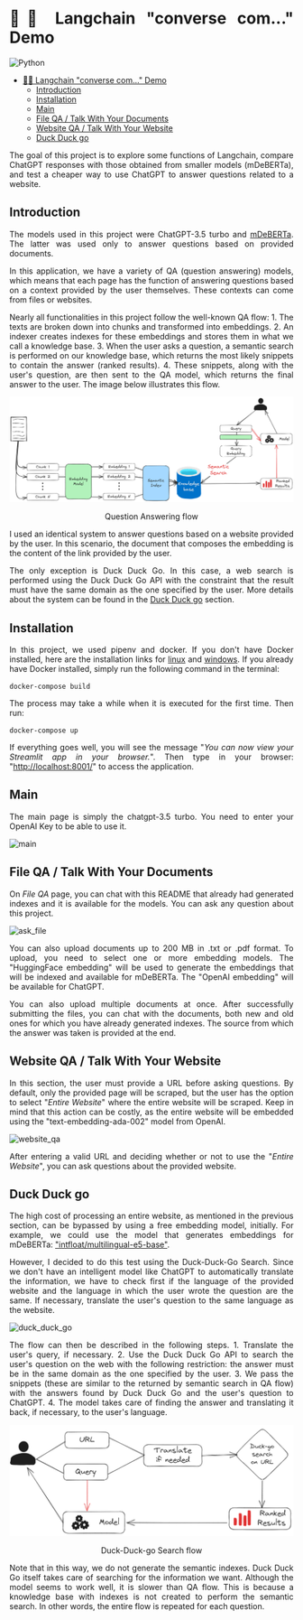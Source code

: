 # 🦜️🔗 Langchain "converse com..." Demo

![Python](https://img.shields.io/badge/python-3.10-blue)

- [🦜️🔗 Langchain "converse com..." Demo](#️-langchain-converse-com-demo)
  - [Introduction](#introduction)
  - [Installation](#installation)
  - [Main](#main)
  - [File QA / Talk With Your Documents](#file-qa--talk-with-your-documents)
  - [Website QA / Talk With Your Website](#website-qa--talk-with-your-website)
  - [Duck Duck go](#duck-duck-go)

The goal of this project is to explore some functions of Langchain, compare ChatGPT responses with those obtained from smaller models (mDeBERTa), and test a cheaper way to use ChatGPT to answer questions related to a website.

## Introduction

The models used in this project were ChatGPT-3.5 turbo and [mDeBERTa](https://huggingface.co/timpal0l/mdeberta-v3-base-squad2). The latter was used only to answer questions based on provided documents.

In this application, we have a variety of QA (question answering) models, which means that each page has the function of answering questions based on a context provided by the user themselves. These contexts can come from files or websites.

Nearly all functionalities in this project follow the well-known QA flow: 1. The texts are broken down into chunks and transformed into embeddings. 2. An indexer creates indexes for these embeddings and stores them in what we call a knowledge base. 3. When the user asks a question, a semantic search is performed on our knowledge base, which returns the most likely snippets to contain the answer (ranked results). 4. These snippets, along with the user's question, are then sent to the QA model, which returns the final answer to the user. The image below illustrates this flow.

<div style="text-align: center;"> 
    <img src="assets\qa_flow.png" alt="QA flow">
</div>
<p style="text-align: center;"> 
    Question Answering flow
</p>

I used an identical system to answer questions based on a website provided by the user. In this scenario, the document that composes the embedding is the content of the link provided by the user.

The only exception is Duck Duck Go. In this case, a web search is performed using the Duck Duck Go API with the constraint that the result must have the same domain as the one specified by the user. More details about the system can be found in the [Duck Duck go](#duck-duck-go) section.

## Installation

In this project, we used pipenv and docker. If you don't have Docker installed, here are the installation links for [linux](https://docs.docker.com/desktop/install/linux-install/) and [windows](https://docs.docker.com/desktop/install/windows-install/). If you already have Docker installed, simply run the following command in the terminal:

```console
docker-compose build
```

The process may take a while when it is executed for the first time. Then run:

```console
docker-compose up
```

If everything goes well, you will see the message "_You can now view your Streamlit app in your browser._". Then type in your browser: "<http://localhost:8001/>" to access the application.

## Main

The main page is simply the chatgpt-3.5 turbo. You need to enter your OpenAI Key to be able to use it.

![main](https://github.com/danqroz/QA-doc-and-site/assets/75531272/89f31b4c-1bb9-4ada-9911-91fd29abde36)

## File QA / Talk With Your Documents

On _File QA_ page, you can chat with this README that already had generated indexes and it is available for the models. You can ask any question about this project.

![ask_file](https://github.com/danqroz/QA-doc-and-site/assets/75531272/611c279c-68ce-4488-816a-c565d11cd908)

You can also upload documents up to 200 MB in .txt or .pdf format. To upload, you need to select one or more embedding models. The "HuggingFace embedding" will be used to generate the embeddings that will be indexed and available for mDeBERTa. The "OpenAI embedding" will be available for ChatGPT.

You can also upload multiple documents at once. After successfully submitting the files, you can chat with the documents, both new and old ones for which you have already generated indexes. The source from which the answer was taken is provided at the end.

## Website QA / Talk With Your Website

In this section, the user must provide a URL before asking questions. By default, only the provided page will be scraped, but the user has the option to select "_Entire Website_" where the entire website will be scraped. Keep in mind that this action can be costly, as the entire website will be embedded using the "text-embedding-ada-002" model from OpenAI.

![website_qa](https://github.com/danqroz/QA-doc-and-site/assets/75531272/450df577-5ab5-4d61-8b92-f84b3f2c76ed)

After entering a valid URL and deciding whether or not to use the "_Entire Website_", you can ask questions about the provided website.

## Duck Duck go

The high cost of processing an entire website, as mentioned in the previous section, can be bypassed by using a free embedding model, initially. For example, we could use the model that generates embeddings for mDeBERTa: ["intfloat/multilingual-e5-base"](https://huggingface.co/intfloat/multilingual-e5-base).

However, I decided to do this test using the Duck-Duck-Go Search. Since we don't have an intelligent model like ChatGPT to automatically translate the information, we have to check first if the language of the provided website and the language in which the user wrote the question are the same. If necessary, translate the user's question to the same language as the website.

![duck_duck_go](https://github.com/danqroz/QA-doc-and-site/assets/75531272/618d6353-8fb5-4474-a495-0493c97a6baf)

The flow can then be described in the following steps. 1. Translate the user's query, if necessary. 2. Use the Duck Duck Go API to search the user's question on the web with the following restriction: the answer must be in the same domain as the one specified by the user. 3. We pass the snippets (these are similar to the returned by semantic search in QA flow) with the answers found by Duck Duck Go and the user's question to ChatGPT. 4. The model takes care of finding the answer and translating it back, if necessary, to the user's language.

<div style="text-align: center;">
    <img src="assets\duck_go_flow.png" alt="Duck Go flow">
</div>
<p style="text-align: center;"> 
    Duck-Duck-go Search flow
</p>

Note that in this way, we do not generate the semantic indexes. Duck Duck Go itself takes care of searching for the information we want. Although the model seems to work well, it is slower than QA flow. This is because a knowledge base with indexes is not created to perform the semantic search. In other words, the entire flow is repeated for each question.

<style>
    body {
        text-align: justify;
    }
</style>
